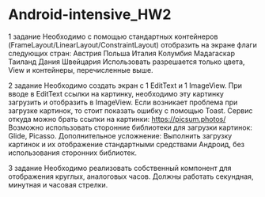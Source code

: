 # Android-intensive_HW2
1 задание
Необходимо с помощью стандартных контейнеров (FrameLayout/LinearLayout/ConstraintLayout) отобразить на экране флаги следующих стран:
Австрия
Польша
Италия
Колумбия
Мадагаскар
Таиланд
Дания
Швейцария
Использовать разрешается только цвета, View и контейнеры, перечисленные выше.

2 задание
Необходимо создать экран с 1 EditText и 1 ImageView. При вводе в EditText ссылки на картинку, необходимо эту картинку загрузить и отобразить в ImageView. Если возникает проблема при загрузке картинок, то стоит показать ошибку с помощью Toast. 
Сервис откуда можно брать ссылки на картинки: https://picsum.photos/
Возможно использовать сторонние библиотеки для загрузки картинок: Glide, Picasso.
Дополнительное усложнение:
Выполнить загрузку картинок и их отображение стандартными средствами Андроид, без использования сторонних библиотек.

3 задание
Необходимо реализовать собственный компонент для отображения круглых, аналоговых часов. Должны работать секундная, минутная и часовая стрелки.
